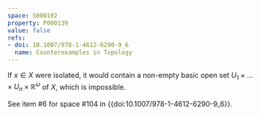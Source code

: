 ```yaml
---
space: S000102
property: P000139
value: false
refs:
- doi: 10.1007/978-1-4612-6290-9_6
  name: Counterexamples in Topology
---
```


If $x\in X$ were isolated, it would contain a non-empty basic open set $U_1\times ... \times U_n\times \mathbb{R}^\omega$ of $X$, which is impossible.

See item #6 for space #104 in {{doi:10.1007/978-1-4612-6290-9_6}}.
